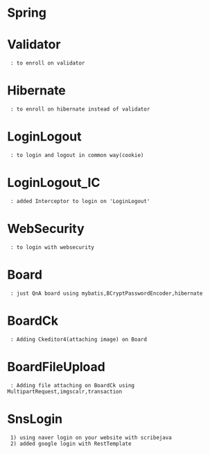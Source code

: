 # Spring
       
  # Validator
     : to enroll on validator
  
  # Hibernate
     : to enroll on hibernate instead of validator
     
  # LoginLogout
     : to login and logout in common way(cookie)
  
  # LoginLogout_IC
     : added Interceptor to login on 'LoginLogout'
     
  # WebSecurity
     : to login with websecurity
  
  # Board
     : just QnA board using mybatis,BCryptPasswordEncoder,hibernate

  # BoardCk
     : Adding Ckeditor4(attaching image) on Board
     
  # BoardFileUpload
     : Adding file attaching on BoardCk using MultipartRequest,imgscalr,transaction
     
  # SnsLogin 
     1) using naver login on your website with scribejava
     2) added google login with RestTemplate
